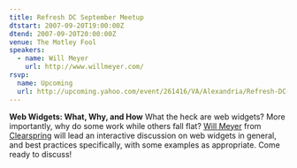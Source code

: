 ```yaml
---
title: Refresh DC September Meetup
dtstart: 2007-09-20T19:00:00Z
dtend: 2007-09-20T20:00:00Z
venue: The Motley Fool
speakers:
  - name: Will Meyer
    url: http://www.willmeyer.com/
rsvp:
  name: Upcoming
  url: http://upcoming.yahoo.com/event/261416/VA/Alexandria/Refresh-DC-September-meetup/The-Motley-Fool/
---
```


**Web Widgets: What, Why, and How**
What the heck are web widgets? More importantly, why do some work while others fall flat? [Will Meyer](http://www.willmeyer.com/) from [Clearspring](http://www.clearspring.com/) will lead an interactive discussion on web widgets in general, and best practices specifically, with some examples as appropriate. Come ready to discuss!